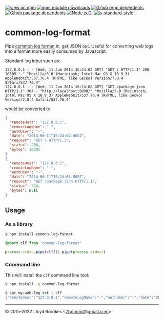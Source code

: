 [![view on npm](https://badgen.net/npm/v/common-log-format)](https://www.npmjs.org/package/common-log-format)
[![npm module downloads](https://badgen.net/npm/dt/common-log-format)](https://www.npmjs.org/package/common-log-format)
[![Gihub repo dependents](https://badgen.net/github/dependents-repo/75lb/common-log-format)](https://github.com/75lb/common-log-format/network/dependents?dependent_type=REPOSITORY)
[![Gihub package dependents](https://badgen.net/github/dependents-pkg/75lb/common-log-format)](https://github.com/75lb/common-log-format/network/dependents?dependent_type=PACKAGE)
[![Node.js CI](https://github.com/75lb/common-log-format/actions/workflows/node.js.yml/badge.svg)](https://github.com/75lb/common-log-format/actions/workflows/node.js.yml)
[![js-standard-style](https://img.shields.io/badge/code%20style-standard-brightgreen.svg)](https://github.com/feross/standard)

# common-log-format

Pipe [common log format](http://en.wikipedia.org/wiki/Common_Log_Format) in, get JSON out. Useful for converting web logs into a format more easily consumed by Javascript.

Standard log input such as:

```
127.0.0.1 - - [Wed, 11 Jun 2014 16:24:02 GMT] "GET / HTTP/1.1" 200 10305 "-" "Mozilla/5.0 (Macintosh; Intel Mac OS X 10_9_3) AppleWebKit/537.76.4 (KHTML, like Gecko) Version/7.0.4 Safari/537.76.4"
127.0.0.1 - - [Wed, 11 Jun 2014 16:24:08 GMT] "GET /package.json HTTP/1.1" 304 - "http://localhost:8000/" "Mozilla/5.0 (Macintosh; Intel Mac OS X 10_9_3) AppleWebKit/537.76.4 (KHTML, like Gecko) Version/7.0.4 Safari/537.76.4"
```

would be converted to

```json
{
  "remoteHost": "127.0.0.1",
  "remoteLogName": "-",
  "authUser": "-",
  "date": "2014-06-11T16:24:02.000Z",
  "request": "GET / HTTP/1.1",
  "status": 200,
  "bytes": 10305
}
{
  "remoteHost": "127.0.0.1",
  "remoteLogName": "-",
  "authUser": "-",
  "date": "2014-06-11T16:24:08.000Z",
  "request": "GET /package.json HTTP/1.1",
  "status": 304,
  "bytes": null
}
```

## Usage

### As a library

```sh
$ npm install common-log-format
```

```js
import clf from 'common-log-format'

process.stdin.pipe(clf()).pipe(process.stdout)
```

### Command line

This will install the `clf` command line tool:

```sh
$ npm install -g common-log-format
```

```sh
$ cat my-web-log.txt | clf
{"remoteHost":"127.0.0.1","remoteLogName":"-","authUser":"-","date":"2014-06-11T16:05:26.000Z","request":"GET /package.json HTTP/1.1","status":200,"bytes":733}
```

* * *

&copy; 2015-2022 Lloyd Brookes \<75pound@gmail.com\>.
